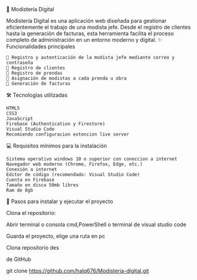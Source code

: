 👗 Modistería Digital

Modistería Digital es una aplicación web diseñada para gestionar eficientemente el trabajo de una modista jefe. Desde el registro de clientes hasta la generación de facturas, esta herramienta facilita el proceso completo de administración en un entorno moderno y digital.
✨ Funcionalidades principales

    🔐 Registro y autenticación de la modista jefe mediante correo y contraseña
    👥 Registro de clientes
    👚 Registro de prendas
    🧵 Asignación de modistas a cada prenda u obra
    🧾 Generación de facturas

🛠️ Tecnologías utilizadas

    HTML5
    CSS3
    JavaScript
    Firebase (Authentication y Firestore)
    Visual Studio Code
    Recomiendo configuracion extencion live server

💻 Requisitos mínimos para la instalación

    Sistema operativo windows 10 o superior con coneccion a internet
    Navegador web moderno (Chrome, Firefox, Edge, etc.)
    Conexión a internet
    Editor de código (recomendado: Visual Studio Code)
    Cuenta en Firebase
    Tamaño en disco 50mb libres
    Ram de 8gb

🚀 Pasos para instalar y ejecutar el proyecto

Clona el repositorio:

Abrir terminal o consola cmd,PowerShell o terminal de visual studio code

Guarda el proyecto, elige una ruta en pc

Clona repositorio des

de GitHub

git clone https://github.com/halq676/Modisteria-digital.git

